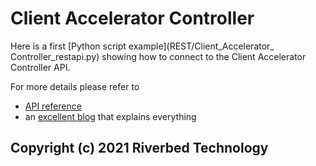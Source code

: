 # Client Accelerator Controller

Here is a first [Python script example](REST/Client_Accelerator_ Controller_restapi.py) showing how to connect to the Client Accelerator Controller API.

For more details please refer to

- [API reference](https://support.riverbed.com/apis/_products/SteelCentral_Controller_for_SteelHead_Mobile/index.html)
- an [excellent blog](https://gestaltit.com/tech-talks/riverbed/riverbed-2020/nwkautomaniac/getting-started-with-the-steelhead-client-accelerator-controller-api-part-1/) that explains everything

## Copyright (c) 2021 Riverbed Technology
